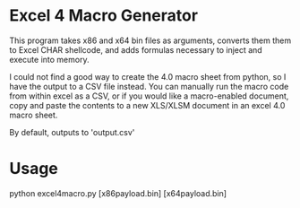 # Excel 4 Macro Generator

This program takes x86 and x64 bin files as arguments, converts them them to Excel CHAR shellcode, and adds formulas necessary to inject and execute into memory.

I could not find a good way to create the 4.0 macro sheet from python, so I have the output to a CSV file instead. You can manually run the macro code from within excel as a CSV, or if you would like a macro-enabled document, copy and paste the contents to a new XLS/XLSM document in an excel 4.0 macro sheet.

By default, outputs to 'output.csv'

# Usage

python excel4macro.py [x86payload.bin] [x64payload.bin]
